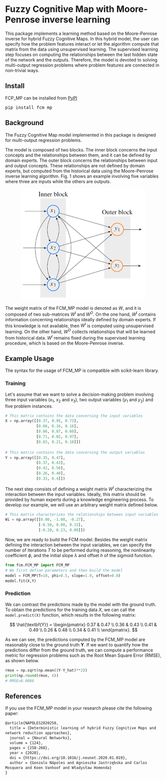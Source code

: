 # Fuzzy Cognitive Map with Moore-Penrose inverse learning

This package implements a learning method based on the Moore-Penrose inverse for hybrid Fuzzy Cognitive Maps. In this hybrid model, the user can specify how the problem features interact or let the algorithm compute that matrix from the data using unsupervised learning. The supervised learning step focuses on computing the relationships between the last hidden state of the network and the outputs. Therefore, the model is devoted to solving multi-output regression problems where problem features are connected in non-trivial ways.

## Install

FCP_MP can be installed from [PyPI](https://pypi.org/project/fcm_mp)

<pre>
pip install fcm_mp
</pre>

## Background

The Fuzzy Cognitive Map model implemented in this package is designed for multi-output regression problems. 

The model is composed of two blocks. The inner block concerns the input concepts and the relationships between them, and it can be defined by domain experts. The outer block concerns the relationships between input and output concepts. These relationships are not defined by domain experts, but computed from the historical data using the Moore-Penrose inverse learning algorithm. Fig. 1 shows an example involving five variables where three are inputs while the others are outputs.

<p align="center">
  <img src="https://github.com/gnapoles/fcm_mp/blob/main/architecture.png?raw=true" width="400" />
</p>

The weight matrix of the FCM_MP model is denoted as $W$, and it is composed of two sub-matrices $W^I$ and $W^O$. On the one hand, $W^I$ contains information concerning relationships ideally defined by domain experts. If this knowledge is not available, then $W^I$ is computed using unsupervised learning. On the other hand, $W^O$ collects relationships that will be learned from historical data. $W^I$ remains fixed during the supervised learning procedure, which is based on the Moore-Penrose inverse.

## Example Usage

The syntax for the usage of FCM_MP is compatible with scikit-learn library.

### Training

Let's assume that we want to solve a decision-making problem involving three input variables ($x_1$, $x_2$ and $x_3$), two output variables ($y_1$ and $y_2$) and five problem instances.

```python
# This matrix contains the data concerning the input variables
X = np.array([[0.37, 0.95, 0.73],
              [0.60, 0.16, 0.16],
              [0.06, 0.87, 0.60],
              [0.71, 0.02, 0.97],
              [0.83, 0.21, 0.18]])

# This matrix contains the data concerning the output variables
Y = np.array([[0.35, 0.47],
              [0.37, 0.43],
              [0.42, 0.50],
              [0.26, 0.48],
              [0.33, 0.4]])                
```

The next step consists of defining a weight matrix $W^I$ characterizing the interaction between the input variables. Ideally, this matrix should be provided by human experts during a knowledge engineering process. To develop our example, we will use an arbitrary weight matrix defined below.

```python
# This matrix characterizes the relationships between input variables
Wi = np.array([[0.00, -1.00, -0.27],
               [-0.50, 0.00, 0.15],
               [-0.20, 0.23, 0.00]])              
```

Now, we are ready to build the FCM model. Besides the weight matrix defining the interaction between the input variables, we can specify the number of iterations $T$ to be performed during reasoning, the nonlinearity coefficient $\phi$, and the initial slope $\lambda$ and offset $h$ of the sigmoid function.

```python
from fcm.FCM_MP import FCM_MP
# We first define parameters and then build the model
model = FCM_MP(T=10, phi=0.5, slope=1.0, offset=0.0)
model.fit(X,Y)
```

### Prediction

We can contrast the predictions made by the model with the ground truth. To obtain the predictions for the training data $X$, we can call the `model.predict(X)` function, which results in the following matrix:

$$
\hat{\textbf{Y}} = \begin{pmatrix}
0.37 & 0.47 \\
0.36 & 0.43 \\
0.41 & 0.49 \\
0.26 & 0.48 \\
0.34 & 0.41 \\
\end{pmatrix}.
$$

As we can see, the predictions computed by the FCM_MP model are reasonably close to the ground truth $\textbf{Y}$. If we want to quantify how the predictions differ from the ground truth, we can compute a performance metric for regression problems such as the Root Mean Square Error (RMSE), as shown below.

```python
rmse = np.sqrt(np.mean((Y-Y_hat)**2))
print(np.round(rmse, 4))
# RMSE=0.0088
```

## References

If you use the FCM_MP model in your research please cite the following paper:

```
@article{NAPOLES2020258,
  title = {Deterministic learning of hybrid Fuzzy Cognitive Maps and network reduction approaches},
  journal = {Neural Networks},
  volume = {124},
  pages = {258-268},
  year = {2020},
  doi = {https://doi.org/10.1016/j.neunet.2020.01.019},
  author = {Gonzalo Nápoles and Agnieszka Jastrzębska and Carlos Mosquera and Koen Vanhoof and Władysław Homenda}
}
```
